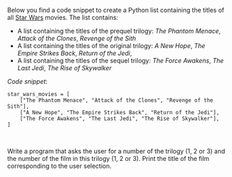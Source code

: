 Below you find a code snippet to create a Python list containing the titles of all [Star Wars](https://en.wikipedia.org/wiki/Star_Wars)
movies. The list contains:

- A list containing the titles of the prequel trilogy:
  _The Phantom Menace_, _Attack of the Clones_, _Revenge of the Sith_
- A list containing the titles of the original trilogy:
  _A New Hope_, _The Empire Strikes Back_, _Return of the Jedi_,
- A list containing the titles of the sequel trilogy:
  _The Force Awakens_, _The Last Jedi_, _The Rise of Skywalker_

*Code snippet*:

    star_wars_movies = [
        ["The Phantom Menace", "Attack of the Clones", "Revenge of the Sith"],
        ["A New Hope", "The Empire Strikes Back", "Return of the Jedi"],
        ["The Force Awakens", "The Last Jedi", "The Rise of Skywalker"],
    ]

<br/>

Write a program that asks the user for a number of the trilogy (1, 2 or 3) and the number of the film in
this trilogy (1, 2 or 3). Print the title of the film corresponding to the user selection.